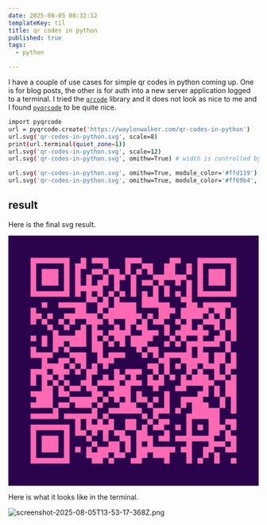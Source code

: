 ```yaml
---
date: 2025-08-05 08:32:12
templateKey: til
title: qr codes in python
published: true
tags:
  - python

---
```


I have a couple of use cases for simple qr codes in python coming up.  One is
for blog posts, the other is for auth into a new server application logged to a
terminal.  I tried the [`qrcode`](https://pypi.org/project/qrcode/) library
and it does not look as nice to me and I found
[`pyqrcode`](https://pypi.org/project/pyqrcode/) to be quite nice.

``` bash
import pyqrcode
url = pyqrcode.create('https://waylonwalker.com/qr-codes-in-python')
url.svg('qr-codes-in-python.svg', scale=8)
print(url.terminal(quiet_zone=1))
url.svg('qr-codes-in-python.svg', scale=12)
url.svg('qr-codes-in-python.svg', omithw=True) # width is controlled by the container

url.svg('qr-codes-in-python.svg', omithw=True, module_color='#ffd119')
url.svg('qr-codes-in-python.svg', omithw=True, module_color='#ff69b4', background='#2b034c')
```

## result

Here is the final svg result.

<?xml version="1.0" encoding="UTF-8"?>
<svg xmlns="http://www.w3.org/2000/svg" viewBox="0 0 45 45" class="pyqrcode"><path fill="#2b034c" d="M0 0h45v45h-45z"/><path stroke="#ff69b4" class="pyqrline" d="M4 4.5h7m2 0h1m1 0h3m3 0h3m5 0h2m3 0h7m-37 1h1m5 0h1m1 0h2m3 0h1m3 0h1m2 0h2m2 0h2m2 0h1m1 0h1m5 0h1m-37 1h1m1 0h3m1 0h1m1 0h1m2 0h2m1 0h2m1 0h1m1 0h1m1 0h1m2 0h2m2 0h1m1 0h1m1 0h3m1 0h1m-37 1h1m1 0h3m1 0h1m1 0h1m1 0h1m2 0h1m1 0h2m1 0h1m3 0h6m2 0h1m1 0h3m1 0h1m-37 1h1m1 0h3m1 0h1m1 0h1m1 0h1m1 0h2m1 0h1m2 0h1m1 0h2m1 0h1m2 0h1m1 0h1m1 0h1m1 0h3m1 0h1m-37 1h1m5 0h1m1 0h5m2 0h1m2 0h1m3 0h1m1 0h1m3 0h1m1 0h1m5 0h1m-37 1h7m1 0h1m1 0h1m1 0h1m1 0h1m1 0h1m1 0h1m1 0h1m1 0h1m1 0h1m1 0h1m1 0h1m1 0h7m-27 1h2m1 0h1m1 0h1m4 0h3m4 0h2m-27 1h1m2 0h5m2 0h2m1 0h4m1 0h5m3 0h2m1 0h5m-36 1h1m7 0h2m2 0h1m1 0h5m4 0h3m1 0h5m1 0h2m1 0h1m-37 1h2m1 0h1m2 0h6m1 0h7m1 0h1m1 0h2m2 0h4m1 0h1m1 0h1m1 0h1m-37 1h1m1 0h1m2 0h1m1 0h1m2 0h3m1 0h1m2 0h2m1 0h1m1 0h2m2 0h1m1 0h1m2 0h3m1 0h2m-34 1h1m2 0h1m2 0h1m1 0h1m3 0h1m1 0h1m1 0h2m3 0h1m2 0h2m1 0h1m2 0h1m1 0h2m-33 1h1m3 0h2m1 0h2m1 0h4m2 0h3m1 0h1m1 0h6m2 0h1m1 0h1m-37 1h1m1 0h1m1 0h6m1 0h1m1 0h1m1 0h2m1 0h4m3 0h1m1 0h1m2 0h1m2 0h2m1 0h1m-35 1h1m1 0h2m1 0h3m1 0h2m1 0h1m1 0h1m1 0h3m3 0h1m1 0h1m1 0h6m1 0h1m-36 1h1m3 0h1m1 0h1m4 0h2m6 0h1m1 0h2m5 0h1m1 0h1m4 0h1m-36 1h4m3 0h3m2 0h1m1 0h3m3 0h1m1 0h1m1 0h5m1 0h2m1 0h2m1 0h1m-35 1h1m2 0h2m1 0h2m2 0h3m8 0h2m2 0h5m1 0h2m1 0h1m-35 1h4m1 0h1m1 0h1m1 0h1m1 0h1m7 0h2m1 0h1m1 0h1m1 0h2m1 0h3m1 0h2m-37 1h3m1 0h3m1 0h1m1 0h2m3 0h1m1 0h3m2 0h1m1 0h1m3 0h1m1 0h1m2 0h1m1 0h1m-36 1h1m1 0h2m1 0h1m4 0h1m2 0h1m1 0h2m1 0h1m2 0h1m1 0h1m1 0h1m1 0h1m1 0h3m1 0h2m1 0h1m-37 1h1m1 0h1m1 0h1m1 0h1m2 0h2m1 0h4m1 0h3m1 0h3m3 0h6m2 0h2m-35 1h2m1 0h1m1 0h2m1 0h2m3 0h3m4 0h1m3 0h2m3 0h1m1 0h1m1 0h2m-37 1h4m1 0h2m4 0h2m1 0h4m1 0h1m4 0h1m5 0h2m1 0h1m1 0h2m-36 1h3m3 0h5m1 0h1m1 0h1m1 0h1m1 0h2m1 0h1m1 0h1m2 0h4m3 0h1m1 0h1m-37 1h4m1 0h2m1 0h3m1 0h1m3 0h3m2 0h1m2 0h1m2 0h1m1 0h3m2 0h1m1 0h1m-33 1h1m6 0h1m2 0h6m2 0h3m1 0h1m2 0h5m2 0h1m-37 1h5m1 0h6m1 0h1m6 0h1m1 0h1m5 0h6m-26 1h1m1 0h1m1 0h1m1 0h1m2 0h2m2 0h1m1 0h2m3 0h1m3 0h2m1 0h2m-37 1h7m1 0h1m1 0h5m2 0h2m1 0h1m1 0h2m2 0h1m1 0h1m1 0h1m1 0h3m1 0h1m-37 1h1m5 0h1m1 0h2m1 0h1m1 0h1m1 0h2m2 0h2m3 0h1m3 0h1m3 0h2m1 0h1m-36 1h1m1 0h3m1 0h1m3 0h1m2 0h1m2 0h2m1 0h3m1 0h2m1 0h7m2 0h2m-37 1h1m1 0h3m1 0h1m4 0h1m2 0h2m1 0h1m1 0h1m1 0h1m6 0h1m3 0h3m1 0h1m-37 1h1m1 0h3m1 0h1m1 0h1m1 0h1m1 0h4m1 0h1m1 0h7m1 0h2m2 0h2m2 0h2m-37 1h1m5 0h1m3 0h4m1 0h2m2 0h2m1 0h3m3 0h1m2 0h1m1 0h1m-34 1h7m4 0h2m1 0h1m3 0h2m4 0h1m3 0h1m1 0h1m2 0h1m2 0h1"/></svg>

Here is what it looks like in the terminal.

![screenshot-2025-08-05T13-53-17-368Z.png](https://dropper.wayl.one/api/file/c644bd34-b5da-48a3-b6cf-c89efb546114.png)
